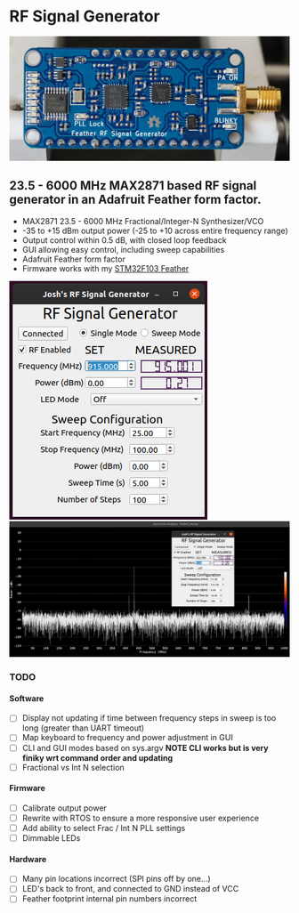 # RF Signal Generator

![Signal Generator](docs/rf-sig-gen-small.JPG)

## 23.5 - 6000 MHz MAX2871 based RF signal generator in an Adafruit Feather form factor.
- MAX2871 23.5 - 6000 MHz Fractional/Integer-N Synthesizer/VCO
- -35 to +15 dBm output power (-25 to +10 across entire frequency range)
- Output control within 0.5 dB, with closed loop feedback
- GUI allowing easy control, including sweep capabilities
- Adafruit Feather form factor
- Firmware works with my [STM32F103 Feather](https://github.com/joshajohnson/stm32f103-feather)

![GUI](docs/gui.png)
![GUI with hackrf_sweep spectrum view](docs/hackrf-sweep-433.png)

### TODO

#### Software
- [ ] Display not updating if time between frequency steps in sweep is too long (greater than UART timeout)
- [ ] Map keyboard to frequency and power adjustment in GUI
- [ ] CLI and GUI modes based on sys.argv **NOTE CLI works but is very finiky wrt command order and updating**
- [ ] Fractional vs Int N selection

#### Firmware
- [ ] Calibrate output power
- [ ] Rewrite with RTOS to ensure a more responsive user experience
- [ ] Add ability to select Frac / Int N PLL settings
- [ ] Dimmable LEDs

#### Hardware
- [ ] Many pin locations incorrect (SPI pins off by one...)
- [ ] LED's back to front, and connected to GND instead of VCC
- [ ] Feather footprint internal pin numbers incorrect